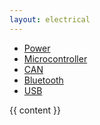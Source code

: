 ```yaml
---
layout: electrical
---
```


<ul class="nav nav-pills">
  <li class=""><a href="/electrical/design/power.html">Power</a></li>
  <li class=""><a href="/electrical/design/microcontroller.html">Microcontroller</a></li>
  <li class=""><a href="/electrical/design/can.html">CAN</a></li>
  <li class=""><a href="/electrical/design/bluetooth.html">Bluetooth</a></li>
  <li class=""><a href="/electrical/design/usb.html">USB</a></li>
</ul>

{{ content }}
